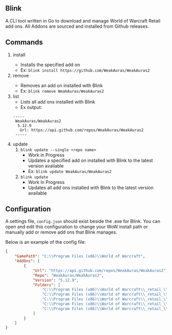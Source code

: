 Blink
---

A CLI tool written in Go to download and manage World of Warcraft Retail add ons. All Addons are sourced
and installed from Github releases.

## Commands
1. install <github url>
   * Installs the specified add on 
   * Ex: `blink install https://github.com/WeakAuras/WeakAuras2`
2. remove <repo name>
   * Removes an add on installed with Blink
   * Ex: `blink remove WeakAuras/WeakAuras2`
3. list
   * Lists all add ons installed with Blink
   * Ex output: 
   ```
   -----
    WeakAuras/WeakAuras2
     5.12.9
      Url: https://api.github.com/repos/WeakAuras/WeakAuras2
    -----
   ```
4. update
   1. `blink update --single <repo name>` 
      * Work in Progress
      * Updates a specified add on installed with Blink to the latest version available
      * Ex: `blink update WeakAuras/WeakAuras2`
   2. `blink update`
      * Work In Progress
      * Updates all add ons installed with Blink to the latest version available

## Configuration

A settings file, `config.json` should exist beside the .exe for Blink. You can open and edit this configuration to 
change your WoW install path or manually add or remove add ons that Blink manages.

Below is an example of the config file:
```json
{
    "GamePath": "C:\\Program Files (x86)\\World of Warcraft",
    "AddOns": [
        {
            "Url": "https://api.github.com/repos/WeakAuras/WeakAuras2",
            "Repo": "WeakAuras/WeakAuras2",
            "Version": "5.12.9",
            "Folders": [
                "C:\\Program Files (x86)\\World of Warcraft\\_retail_\\Interface\\AddOns\\WeakAuras",
                "C:\\Program Files (x86)\\World of Warcraft\\_retail_\\Interface\\AddOns\\WeakAurasArchive",
                "C:\\Program Files (x86)\\World of Warcraft\\_retail_\\Interface\\AddOns\\WeakAurasModelPaths",
                "C:\\Program Files (x86)\\World of Warcraft\\_retail_\\Interface\\AddOns\\WeakAurasOptions",
                "C:\\Program Files (x86)\\World of Warcraft\\_retail_\\Interface\\AddOns\\WeakAurasTemplates"
            ]
        }
    ]
}
```